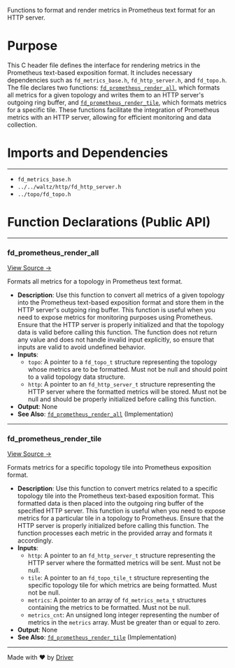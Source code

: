 <!--------------------------------------------------------------------------------->
<!-- IMPORTANT: This file is auto-generated by Driver (https://driver.ai). -------->
<!-- Manual edits may be overwritten on future commits. --------------------------->
<!--------------------------------------------------------------------------------->

Functions to format and render metrics in Prometheus text format for an HTTP server.

# Purpose
This C header file defines the interface for rendering metrics in the Prometheus text-based exposition format. It includes necessary dependencies such as `fd_metrics_base.h`, `fd_http_server.h`, and `fd_topo.h`. The file declares two functions: [`fd_prometheus_render_all`](<#fd_prometheus_render_all>), which formats all metrics for a given topology and writes them to an HTTP server's outgoing ring buffer, and [`fd_prometheus_render_tile`](<#fd_prometheus_render_tile>), which formats metrics for a specific tile. These functions facilitate the integration of Prometheus metrics with an HTTP server, allowing for efficient monitoring and data collection.
# Imports and Dependencies

---
- `fd_metrics_base.h`
- `../../waltz/http/fd_http_server.h`
- `../topo/fd_topo.h`


# Function Declarations (Public API)

---
### fd\_prometheus\_render\_all<!-- {{#callable_declaration:fd_prometheus_render_all}} -->
[View Source →](<../../../../../src/disco/metrics/fd_prometheus.h#L8>)

Formats all metrics for a topology in Prometheus text format.
- **Description**: Use this function to convert all metrics of a given topology into the Prometheus text-based exposition format and store them in the HTTP server's outgoing ring buffer. This function is useful when you need to expose metrics for monitoring purposes using Prometheus. Ensure that the HTTP server is properly initialized and that the topology data is valid before calling this function. The function does not return any value and does not handle invalid input explicitly, so ensure that inputs are valid to avoid undefined behavior.
- **Inputs**:
    - `topo`: A pointer to a `fd_topo_t` structure representing the topology whose metrics are to be formatted. Must not be null and should point to a valid topology data structure.
    - `http`: A pointer to an `fd_http_server_t` structure representing the HTTP server where the formatted metrics will be stored. Must not be null and should be properly initialized before calling this function.
- **Output**: None
- **See Also**: [`fd_prometheus_render_all`](<fd_prometheus.c.md#fd_prometheus_render_all>)  (Implementation)


---
### fd\_prometheus\_render\_tile<!-- {{#callable_declaration:fd_prometheus_render_tile}} -->
[View Source →](<../../../../../src/disco/metrics/fd_prometheus.h#L19>)

Formats metrics for a specific topology tile into Prometheus exposition format.
- **Description**: Use this function to convert metrics related to a specific topology tile into the Prometheus text-based exposition format. This formatted data is then placed into the outgoing ring buffer of the specified HTTP server. This function is useful when you need to expose metrics for a particular tile in a topology to Prometheus. Ensure that the HTTP server is properly initialized before calling this function. The function processes each metric in the provided array and formats it accordingly.
- **Inputs**:
    - `http`: A pointer to an `fd_http_server_t` structure representing the HTTP server where the formatted metrics will be sent. Must not be null.
    - `tile`: A pointer to an `fd_topo_tile_t` structure representing the specific topology tile for which metrics are being formatted. Must not be null.
    - `metrics`: A pointer to an array of `fd_metrics_meta_t` structures containing the metrics to be formatted. Must not be null.
    - `metrics_cnt`: An unsigned long integer representing the number of metrics in the `metrics` array. Must be greater than or equal to zero.
- **Output**: None
- **See Also**: [`fd_prometheus_render_tile`](<fd_prometheus.c.md#fd_prometheus_render_tile>)  (Implementation)



---
Made with ❤️ by [Driver](https://www.driver.ai/)